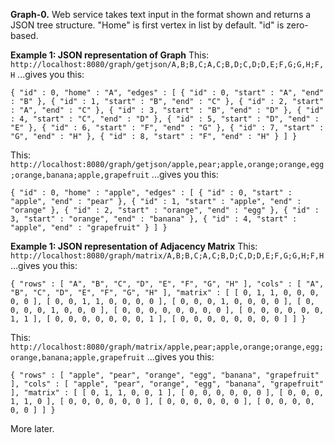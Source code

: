 **Graph-0.**
Web service takes text input in the format shown and returns a JSON tree structure.
"Home" is first vertex in list by default.  "id" is zero-based.

**Example 1: JSON representation of Graph**
This:
`http://localhost:8080/graph/getjson/A,B;B,C;A,C;B,D;C,D;D,E;F,G;G,H;F,H`
...gives you this:

`{
"id" : 0,
"home" : "A",
"edges" : [ {
"id" : 0,
"start" : "A",
"end" : "B"
}, {
"id" : 1,
"start" : "B",
"end" : "C"
}, {
"id" : 2,
"start" : "A",
"end" : "C"
}, {
"id" : 3,
"start" : "B",
"end" : "D"
}, {
"id" : 4,
"start" : "C",
"end" : "D"
}, {
"id" : 5,
"start" : "D",
"end" : "E"
}, {
"id" : 6,
"start" : "F",
"end" : "G"
}, {
"id" : 7,
"start" : "G",
"end" : "H"
}, {
"id" : 8,
"start" : "F",
"end" : "H"
} ]
}`

This:
`http://localhost:8080/graph/getjson/apple,pear;apple,orange;orange,egg;orange,banana;apple,grapefruit`
...gives you this:

`{
"id" : 0,
"home" : "apple",
"edges" : [ {
"id" : 0,
"start" : "apple",
"end" : "pear"
}, {
"id" : 1,
"start" : "apple",
"end" : "orange"
}, {
"id" : 2,
"start" : "orange",
"end" : "egg"
}, {
"id" : 3,
"start" : "orange",
"end" : "banana"
}, {
"id" : 4,
"start" : "apple",
"end" : "grapefruit"
} ]
}`


**Example 1: JSON representation of Adjacency Matrix**
This:
`http://localhost:8080/graph/matrix/A,B;B,C;A,C;B,D;C,D;D,E;F,G;G,H;F,H`
...gives you this:

`{
"rows" : [ "A", "B", "C", "D", "E", "F", "G", "H" ],
"cols" : [ "A", "B", "C", "D", "E", "F", "G", "H" ],
"matrix" : [ [ 0, 1, 1, 0, 0, 0, 0, 0 ], [ 0, 0, 1, 1, 0, 0, 0, 0 ], [ 0, 0, 0, 1, 0, 0, 0, 0 ], [ 0, 0, 0, 0, 1, 0, 0, 0 ], [ 0, 0, 0, 0, 0, 0, 0, 0 ], [ 0, 0, 0, 0, 0, 0, 1, 1 ], [ 0, 0, 0, 0, 0, 0, 0, 1 ], [ 0, 0, 0, 0, 0, 0, 0, 0 ] ]
}`

This:
`http://localhost:8080/graph/matrix/apple,pear;apple,orange;orange,egg;orange,banana;apple,grapefruit`
...gives you this:

`{
"rows" : [ "apple", "pear", "orange", "egg", "banana", "grapefruit" ],
"cols" : [ "apple", "pear", "orange", "egg", "banana", "grapefruit" ],
"matrix" : [ [ 0, 1, 1, 0, 0, 1 ], [ 0, 0, 0, 0, 0, 0 ], [ 0, 0, 0, 1, 1, 0 ], [ 0, 0, 0, 0, 0, 0 ], [ 0, 0, 0, 0, 0, 0 ], [ 0, 0, 0, 0, 0, 0 ] ]
}`



More later.
